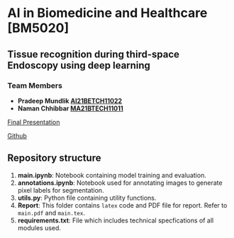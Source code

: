 # AI in Biomedicine and Healthcare [BM5020]

## Tissue recognition during third-space Endoscopy using deep learning

### Team Members

- **Pradeep Mundlik [AI21BETCH11022](mailto:ai21btech11022@iith.ac.in)**
- **Naman Chhibbar [MA21BTECH11011](mailto:ma21btech11011@iith.ac.in)**

[Final Presentation](https://docs.google.com/presentation/d/1PxlyDp7aWtlnVhDewr-FX4nmOz7pDEPEOOLXaoyQ4wA/edit?usp=sharing)

[Github](https://github.com/NamanChhibbar/BM5020-Project)

## Repository structure

1. **main.ipynb**: Notebook containing model training and evaluation.
2. **annotations.ipynb**: Notebook used for annotating images to generate pixel labels for segmentation.
3. **utils.py**: Python file containing utility functions.
4. **Report**: This folder contains `latex` code and PDF file for report. Refer to `main.pdf` and `main.tex`.
5. **requirements.txt**: File which includes technical specfications of all modules used.
